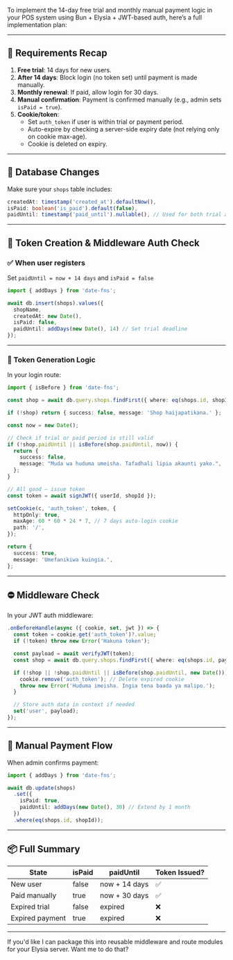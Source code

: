 To implement the 14-day free trial and monthly manual payment logic in your POS system using Bun + Elysia + JWT-based auth, here’s a full implementation plan:

---

## 🔁 Requirements Recap

1. **Free trial**: 14 days for new users.
2. **After 14 days**: Block login (no token set) until payment is made manually.
3. **Monthly renewal**: If paid, allow login for 30 days.
4. **Manual confirmation**: Payment is confirmed manually (e.g., admin sets `isPaid = true`).
5. **Cookie/token**:
   - Set `auth_token` if user is within trial or payment period.
   - Auto-expire by checking a server-side expiry date (not relying only on cookie max-age).
   - Cookie is deleted on expiry.

---

## 🧠 Database Changes

Make sure your `shops` table includes:

```ts
createdAt: timestamp('created_at').defaultNow(),
isPaid: boolean('is_paid').default(false),
paidUntil: timestamp('paid_until').nullable(), // Used for both trial and paid duration
```

---

## 🧩 Token Creation & Middleware Auth Check

### ✅ When user registers

Set `paidUntil = now + 14 days` and `isPaid = false`

```ts
import { addDays } from 'date-fns';

await db.insert(shops).values({
  shopName,
  createdAt: new Date(),
  isPaid: false,
  paidUntil: addDays(new Date(), 14) // Set trial deadline
});
```

---

### 🔐 Token Generation Logic

In your login route:

```ts
import { isBefore } from 'date-fns';

const shop = await db.query.shops.findFirst({ where: eq(shops.id, shopId) });

if (!shop) return { success: false, message: 'Shop haijapatikana.' };

const now = new Date();

// Check if trial or paid period is still valid
if (!shop.paidUntil || isBefore(shop.paidUntil, now)) {
  return {
    success: false,
    message: "Muda wa huduma umeisha. Tafadhali lipia akaunti yako.",
  };
}

// All good — issue token
const token = await signJWT({ userId, shopId });

setCookie(c, 'auth_token', token, {
  httpOnly: true,
  maxAge: 60 * 60 * 24 * 7, // 7 days auto-login cookie
  path: '/',
});

return {
  success: true,
  message: 'Umefanikiwa kuingia.',
};
```

---

## ⛔ Middleware Check

In your JWT auth middleware:

```ts
.onBeforeHandle(async ({ cookie, set, jwt }) => {
  const token = cookie.get('auth_token')?.value;
  if (!token) throw new Error('Hakuna token');

  const payload = await verifyJWT(token);
  const shop = await db.query.shops.findFirst({ where: eq(shops.id, payload.shopId) });

  if (!shop || !shop.paidUntil || isBefore(shop.paidUntil, new Date())) {
    cookie.remove('auth_token'); // Delete expired cookie
    throw new Error('Huduma imeisha. Ingia tena baada ya malipo.');
  }

  // Store auth data in context if needed
  set('user', payload);
});
```

---

## 📅 Manual Payment Flow

When admin confirms payment:

```ts
import { addDays } from 'date-fns';

await db.update(shops)
  .set({
    isPaid: true,
    paidUntil: addDays(new Date(), 30) // Extend by 1 month
  })
  .where(eq(shops.id, shopId));
```

---

## 📦 Full Summary

| State             | isPaid | paidUntil       | Token Issued? |
|------------------|--------|------------------|----------------|
| New user         | false  | now + 14 days     | ✅              |
| Paid manually    | true   | now + 30 days     | ✅              |
| Expired trial    | false  | expired           | ❌              |
| Expired payment  | true   | expired           | ❌              |

---

If you'd like I can package this into reusable middleware and route modules for your Elysia server. Want me to do that?